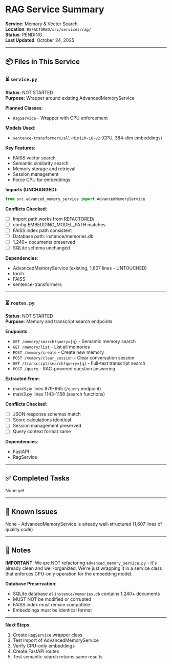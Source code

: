 # RAG Service Summary

**Service**: Memory & Vector Search  
**Location**: `REFACTORED/src/services/rag/`  
**Status**: PENDING  
**Last Updated**: October 24, 2025

---

## 📦 **Files in This Service**

### ⏳ `service.py`
**Status**: NOT STARTED  
**Purpose**: Wrapper around existing AdvancedMemoryService

**Planned Classes**:
- `RagService` - Wrapper with CPU enforcement

**Models Used**:
- `sentence-transformers/all-MiniLM-L6-v2` (CPU, 384-dim embeddings)

**Key Features**:
- FAISS vector search
- Semantic similarity search
- Memory storage and retrieval
- Session management
- Force CPU for embeddings

**Imports (UNCHANGED)**:
```python
from src.advanced_memory_service import AdvancedMemoryService
```

**Conflicts Checked**:
- [ ] Import path works from REFACTORED/
- [ ] config.EMBEDDING_MODEL_PATH matches
- [ ] FAISS index path consistent
- [ ] Database path: instance/memories.db
- [ ] 1,240+ documents preserved
- [ ] SQLite schema unchanged

**Dependencies**:
- AdvancedMemoryService (existing, 1,607 lines - UNTOUCHED)
- torch
- FAISS
- sentence-transformers

---

### ⏳ `routes.py`
**Status**: NOT STARTED  
**Purpose**: Memory and transcript search endpoints

**Endpoints**:
- `GET /memory/search?query={q}` - Semantic memory search
- `GET /memory/list` - List all memories
- `POST /memory/create` - Create new memory
- `POST /memory/clear_session` - Clear conversation session
- `GET /transcript/search?query={q}` - Full-text transcript search
- `POST /query` - RAG-powered question answering

**Extracted From**:
- main3.py lines 879-965 (`/query` endpoint)
- main3.py lines 1143-1158 (search functions)

**Conflicts Checked**:
- [ ] JSON response schemas match
- [ ] Score calculations identical
- [ ] Session management preserved
- [ ] Query context format same

**Dependencies**:
- FastAPI
- RagService

---

## ✅ **Completed Tasks**

None yet

---

## 🚨 **Known Issues**

None - AdvancedMemoryService is already well-structured (1,607 lines of quality code)

---

## 📝 **Notes**

**IMPORTANT**: We are NOT refactoring `advanced_memory_service.py` - it's already clean and well-organized. We're just wrapping it in a service class that enforces CPU-only operation for the embedding model.

**Database Preservation**:
- SQLite database at `instance/memories.db` contains 1,240+ documents
- MUST NOT be modified or corrupted
- FAISS index must remain compatible
- Embeddings must be identical format

---

**Next Steps**:
1. Create `RagService` wrapper class
2. Test import of AdvancedMemoryService
3. Verify CPU-only embeddings
4. Create FastAPI routes
5. Test semantic search returns same results


